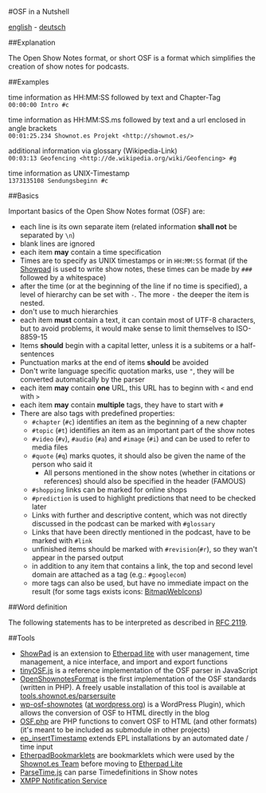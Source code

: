 #OSF in a Nutshell

[english](http://shownotes.github.io/OSF-in-a-Nutshell/OSF-in-a-Nutshell.en.html) - [deutsch](http://shownotes.github.io/OSF-in-a-Nutshell/OSF-in-a-Nutshell.de.html)

##Explanation

The Open Show Notes format, or short OSF is a format which simplifies the creation of show notes for podcasts. 

##Examples

time information as HH:MM:SS followed by text and Chapter-Tag  
```00:00:00 Intro #c```

time information as HH:MM:SS.ms followed by text and a url enclosed in angle brackets  
```00:01:25.234 Shownot.es Projekt <http://shownot.es/>```

additional information via glossary (Wikipedia-Link)  
```00:03:13 Geofencing <http://de.wikipedia.org/wiki/Geofencing> #g```

time information as UNIX-Timestamp  
```1373135108 Sendungsbeginn #c```

##Basics

Important basics of the Open Show Notes format (OSF) are:

* each line is its own separate item (related information **shall not** be separated by ```\n```)
* blank lines are ignored
* each item **may** contain a time specification
* Times are to specify as UNIX timestamps or in ```HH:MM:SS``` format (if the [Showpad](http://pad.shownot.es/) is used to write show notes, these times can be made by ```###``` followed by a whitespace)
* after the time (or at the beginning of the line if no time is specified), a level of hierarchy can be set with ```-```. The more ```-``` the deeper the item is nested.
* don't use to much hierarchies
* each item **must** contain a text, it can contain most of UTF-8 characters, but to avoid problems, it would make sense to limit themselves to ISO-8859-15
* Items **should** begin with a capital letter, unless it is a subitems or a half-sentences
* Punctuation marks at the end of items **should** be avoided
* Don't write language specific quotation marks, use ```"```, they will be converted automatically by the parser
* each item **may** contain **one** URL, this URL has to beginn with ```<``` and end with ```>```
* each item **may** contain **multiple** tags, they have to start with ```#```
* There are also tags with predefined properties:
	* ```#chapter``` (```#c```) identifies an item as the beginning of a new chapter
	* ```#topic``` (```#t```) identifies an item as an important part of the show notes
	* ```#video``` (```#v```), ```#audio``` (```#a```) and ```#image``` (```#i```) and can be used to refer to media files
	* ```#quote``` (```#q```) marks quotes, it should also be given the name of the person who said it
		* All persons mentioned in the show notes (whether in citations or references) should also be specified in the header (FAMOUS)
	* ```#shopping``` links can be marked for online shops
	* ```#prediction``` is used to highlight predictions that need to be checked later
	* Links with further and descriptive content, which was not directly discussed in the podcast can be marked with ```#glossary```
	* Links that have been directly mentioned in the podcast, have to be marked with ```#link```
	* unfinished items should be marked with ```#revision```(```#r```), so they wan't appear in the parsed output
	* in addition to any item that contains a link, the top and second level domain are attached as a tag (e.g.: ```#googlecom```)
	* more tags can also be used, but have no immediate impact on the result (for some tags exists icons: [BitmapWebIcons](http://simonwaldherr.github.io/BitmapWebIcons/))

##Word definition

The following statements has to be interpreted as described in [RFC 2119](http://tools.ietf.org/html/rfc2119).

##Tools

* [ShowPad](https://github.com/shownotes/show-pad) is an extension to [Etherpad lite](https://github.com/ether/etherpad-lite) with user management, time management, a nice interface, and import and export functions
* [tinyOSF.js](https://github.com/shownotes/tinyOSF.js) is a reference implementation of the OSF parser in JavaScript
* [OpenShownotesFormat](https://github.com/shownotes/OpenShownotesFormat) is the first implementation of the OSF standards (written in PHP). A freely usable installation of this tool is available at [tools.shownot.es/parsersuite](http://tools.shownot.es/parsersuite/?configfile=shownotes)
* [wp-osf-shownotes](https://github.com/SimonWaldherr/wp-osf-shownotes) ([at wordpress.org](http://wordpress.org/extend/plugins/shownotes/)) is a WordPress Plugin), which allows the conversion of OSF to HTML directly in the blog
* [OSF.php](https://github.com/SimonWaldherr/OSF.php) are PHP functions to convert OSF to HTML (and other formats) (it's meant to be included as submodule in other projects)
* [ep_insertTimestamp](https://github.com/shownotes/ep_insertTimestamp) extends EPL installations by an automated date / time input
* [EtherpadBookmarklets](https://github.com/shownotes/EtherpadBookmarklets) are bookmarklets which were used by the [Shownot.es Team](http://shownot.es) before moving to [Etherpad Lite](https://github.com/ether/etherpad-lite)
* [ParseTime.js](https://github.com/SimonWaldherr/parseTime.js) can parse Timedefinitions in Show notes
* [XMPP Notification Service](https://github.com/Drake81/shownotes-message-service)
